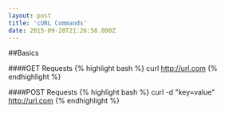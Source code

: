 ```yaml
---
layout: post
title: 'cURL Commands'
date: 2015-09-20T21:26:58.000Z
---
```


##Basics
<br>

####GET Requests
{% highlight bash %}
curl http://url.com
{% endhighlight %}
<br>

####POST Requests
{% highlight bash %}
curl -d "key=value" http://url.com
{% endhighlight %}
